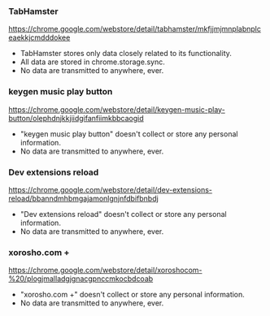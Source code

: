 ### TabHamster
https://chrome.google.com/webstore/detail/tabhamster/mkfjjmjmnplabnplceaekkjcmdddokee

- TabHamster stores only data closely related to its functionality.
- All data are stored in chrome.storage.sync.
- No data are transmitted to anywhere, ever.

### keygen music play button
https://chrome.google.com/webstore/detail/keygen-music-play-button/olephdnjkkjiidgifanfiimkbbcaogid

- "keygen music play button" doesn't collect or store any personal information.
- No data are transmitted to anywhere, ever.

### Dev extensions reload
https://chrome.google.com/webstore/detail/dev-extensions-reload/bbanndmhbmgajamonlgnjnfdbifbnbdj

- "Dev extensions reload" doesn't collect or store any personal information.
- No data are transmitted to anywhere, ever.

### xorosho.com +
https://chrome.google.com/webstore/detail/xoroshocom-%20/plogjmalladgjgnacgpnccmkocbdcoab

- "xorosho.com +" doesn't collect or store any personal information.
- No data are transmitted to anywhere, ever.
